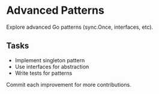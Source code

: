 # Advanced Patterns

Explore advanced Go patterns (sync.Once, interfaces, etc).

## Tasks
- Implement singleton pattern
- Use interfaces for abstraction
- Write tests for patterns

Commit each improvement for more contributions.
